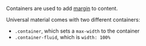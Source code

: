 Containers are used to add [margin](https://m3.material.io/foundations/layout/understanding-layout/spacing#0678ba2e-1bce-49b8-8591-e471d6417011) to content.

Universal material comes with two different containers:
- `.container`, which sets a `max-width` to the container 
- `.container-fluid`, which is `width: 100%` 
